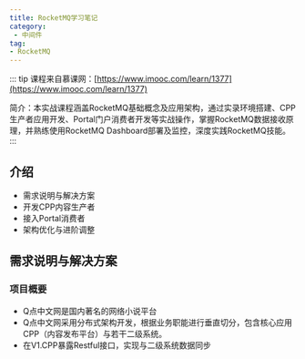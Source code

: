 ```yaml
---
title: RocketMQ学习笔记
category: 
 - 中间件
tag:
- RocketMQ
---
```


::: tip
课程来自慕课网：[https://www.imooc.com/learn/1377](https://www.imooc.com/learn/1377)

简介：本实战课程涵盖RocketMQ基础概念及应用架构，通过实录环境搭建、CPP生产者应用开发、Portal门户消费者开发等实战操作，掌握RocketMQ数据接收原理，并熟练使用RocketMQ Dashboard部署及监控，深度实践RocketMQ技能。
:::

## 介绍

- 需求说明与解决方案
- 开发CPP内容生产者
- 接入Portal消费者
- 架构优化与进阶调整

## 需求说明与解决方案

### 项目概要

- Q点中文网是国内著名的网络小说平台
- Q点中文网采用分布式架构开发，根据业务职能进行垂直切分，包含核心应用CPP（内容发布平台）与若干二级系统。
- 在V1.CPP暴露Restful接口，实现与二级系统数据同步


